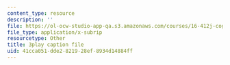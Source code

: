 ```yaml
---
content_type: resource
description: ''
file: https://ol-ocw-studio-app-qa.s3.amazonaws.com/courses/16-412j-cognitive-robotics-spring-2016/41cca051dde2821928ef8934d14884ff_Tmhe33f9mWA.srt
file_type: application/x-subrip
resourcetype: Other
title: 3play caption file
uid: 41cca051-dde2-8219-28ef-8934d14884ff
---
```

